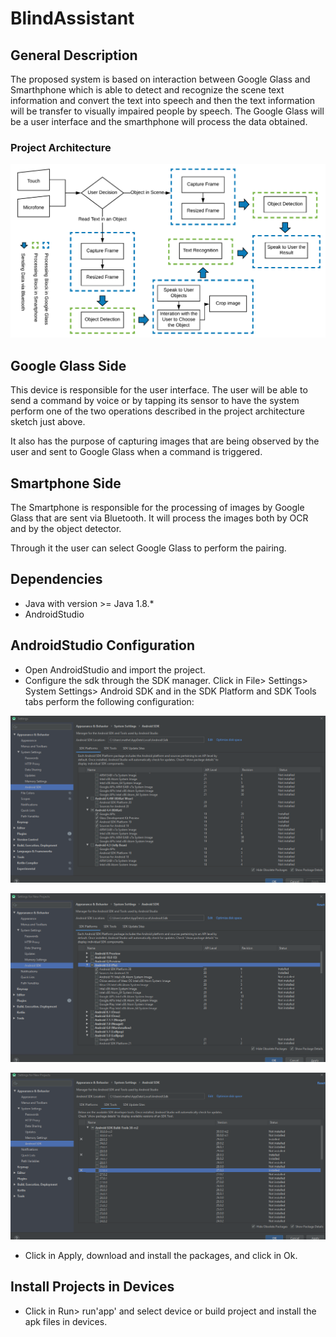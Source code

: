# BlindAssistant


## General Description

  The proposed system is based on interaction between Google Glass and Smarthphone which is able to detect and recognize the scene text information and convert the text into speech and then the text information will be transfer to visually impaired people by speech.
The Google Glass will be a user interface and the smarthphone will process the data obtained.



### Project Architecture

![Project Architecture](Diagrams/processing-model.png "Project Architecture")

## Google Glass Side

This device is responsible for the user interface. The user will be able to send a command by voice or by tapping its sensor to have the system perform one of the two operations described in the project architecture sketch just above. 

It also has the purpose of capturing images that are being observed by the user and sent to Google Glass when a command is triggered.


## Smartphone Side
The Smartphone is responsible for the processing of images by Google Glass that are sent via Bluetooth. It will process the images both by OCR and by the object detector.

Through it the user can select Google Glass to perform the pairing.

## Dependencies

* Java with version >= Java 1.8.\*
* AndroidStudio 


## AndroidStudio Configuration

* Open AndroidStudio and import the project.
* Configure the sdk through the SDK manager. Click in File> Settings> System Settings> Android SDK and in the SDK Platform and SDK Tools tabs perform the following configuration:

![SDK Platform Glass](Diagrams/sdk-plataform-googleglass.png "SDK Platform Glass")

![SDK Platform Smartphone](Diagrams/sdk-plataform-smartphone.png "SDK Platform Smartphone")

![SDK Tools](Diagrams/sdk-tools.png "SDK Tools")

* Click in Apply, download and install the packages, and click in Ok.

## Install Projects in Devices

* Click in Run> run'app' and select device or build project and install the apk files in devices.



